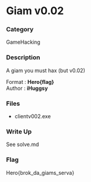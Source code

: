 # Giam v0.02

### Category

GameHacking

### Description

A giam you must hax (but v0.02)

Format : **Hero{flag}**<br>
Author : **iHuggsy**

### Files

- clientv002.exe

### Write Up

See solve.md

### Flag

Hero{brok_da_giams_serva}